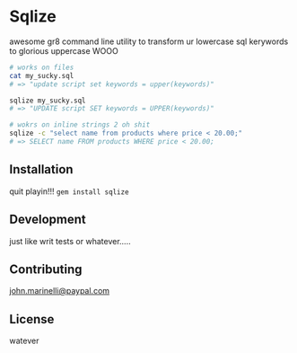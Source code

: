 # Sqlize

awesome gr8 command line utility to transform ur lowercase sql kerywords to glorious uppercase WOOO

```sh
# works on files
cat my_sucky.sql
# => "update script set keywords = upper(keywords)"

sqlize my_sucky.sql
# => "UPDATE script SET keywords = UPPER(keywords)"

# wokrs on inline strings 2 oh shit
sqlize -c "select name from products where price < 20.00;"
# => SELECT name FROM products WHERE price < 20.00;
```

## Installation
quit playin!!! `gem install sqlize` 

## Development
just like writ tests or whatever.....

## Contributing
john.marinelli@paypal.com

## License
watever
